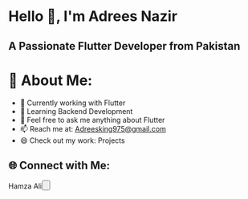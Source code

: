 #  Hello 👋, I'm Adrees Nazir

## A Passionate Flutter Developer from Pakistan

# 💫 About Me:


- 🔭 Currently working with Flutter
- 🌱 Learning Backend Development
- 💬 Feel free to ask me anything about Flutter
- 📫 Reach me at: Adreesking975@gmail.com
- 😄 Check out my work: Projects
  
## 🌐 Connect with Me:
<buttton>Hamza Ali<button/>
